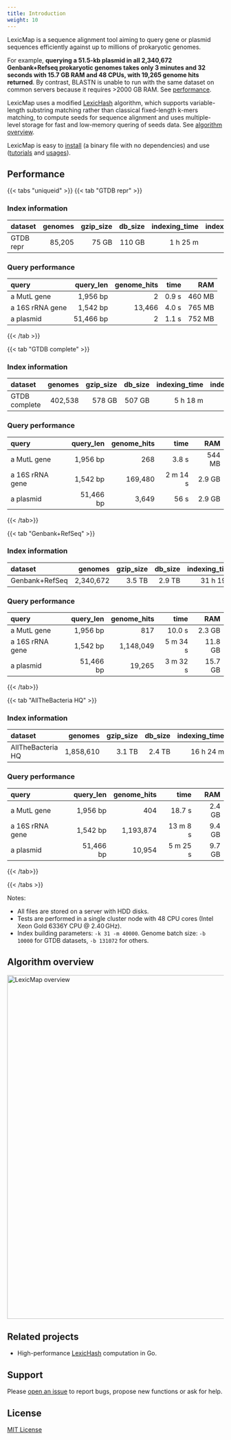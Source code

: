 ```yaml
---
title: Introduction
weight: 10
---
```


LexicMap is a sequence alignment tool aiming to query gene or plasmid sequences efficiently against up to millions of prokaryotic genomes.

For example, **querying a 51.5-kb plasmid in all 2,340,672 Genbank+Refseq prokaryotic genomes takes only 3 minutes and 32 seconds with 15.7 GB RAM and 48 CPUs, with 19,265 genome hits returned**.
By contrast, BLASTN is unable to run with the same dataset on common servers because it requires >2000 GB RAM. See [performance](#performance).

LexicMap uses a modified [LexicHash](https://doi.org/10.1093/bioinformatics/btad652) algorithm, which supports variable-length substring matching rather than classical fixed-length k-mers matching, to compute seeds for sequence alignment and uses multiple-level storage for fast and low-memory quering of seeds data. See [algorithm overview](#algorithm-overview).

LexicMap is easy to [install](http://bioinf.shenwei.me/lexicmap/installation/) (a binary file with no dependencies) and use ([tutorials](http://bioinf.shenwei.me/lexicmap/tutorials/index/) and [usages](http://bioinf.shenwei.me/lexicmap/usage/lexicmap/)).


## Performance

{{< tabs "uniqueid" >}}
{{< tab "GTDB repr" >}}

### Index information

|dataset          |genomes  |gzip_size|db_size|indexing_time|indexing_RAM|
|:----------------|--------:|--------:|------:|------------:|-----------:|
|GTDB repr        |85,205   |75 GB    |110 GB |1 h 25 m     |49 GB       |


### Query performance

|query          |query_len|genome_hits|time    |RAM    |
|:--------------|--------:|----------:|-------:|------:|
|a MutL gene    |1,956 bp |2          |0.9 s   |460 MB |
|a 16S rRNA gene|1,542 bp |13,466     |4.0 s   |765 MB |
|a plasmid      |51,466 bp|2          |1.1 s   |752 MB |
{{< /tab >}}

{{< tab "GTDB complete" >}}


### Index information

|dataset          |genomes  |gzip_size|db_size|indexing_time|indexing_RAM|
|:----------------|--------:|--------:|------:|------------:|-----------:|
|GTDB complete    |402,538  |578 GB   |507 GB |5 h 18 m     |46 GB       |

### Query performance

|query          |query_len|genome_hits|time    |RAM    |
|:--------------|--------:|----------:|-------:|------:|
|a MutL gene    |1,956 bp |268        |3.8 s   |544 MB |
|a 16S rRNA gene|1,542 bp |169,480    |2 m 14 s|2.9 GB |
|a plasmid      |51,466 bp|3,649      |56 s    |2.9 GB |

{{< /tab>}}


{{< tab "Genbank+RefSeq" >}}

### Index information

|dataset          |genomes  |gzip_size|db_size|indexing_time|indexing_RAM|
|:----------------|--------:|--------:|------:|------------:|-----------:|
|Genbank+RefSeq   |2,340,672|3.5 TB   |2.9 TB |31 h 19 m    |148 GB      |

### Query performance

|query          |query_len|genome_hits|time    |RAM    |
|:--------------|--------:|----------:|-------:|------:|
|a MutL gene    |1,956 bp |817        |10.0 s  |2.3 GB |
|a 16S rRNA gene|1,542 bp |1,148,049  |5 m 34 s|11.8 GB|
|a plasmid      |51,466 bp|19,265     |3 m 32 s|15.7 GB|

{{< /tab>}}


{{< tab "AllTheBacteria HQ" >}}

### Index information

|dataset          |genomes  |gzip_size|db_size|indexing_time|indexing_RAM|
|:----------------|--------:|--------:|------:|------------:|-----------:|
|AllTheBacteria HQ|1,858,610|3.1 TB   |2.4 TB |16 h 24 m    |70 GB       |

### Query performance

|query          |query_len|genome_hits|time    |RAM    |
|:--------------|--------:|----------:|-------:|------:|
|a MutL gene    |1,956 bp |404        |18.7 s  |2.4 GB |
|a 16S rRNA gene|1,542 bp |1,193,874  |13 m 8 s|9.4 GB |
|a plasmid      |51,466 bp|10,954     |5 m 25 s|9.7 GB |

{{< /tab>}}


{{< /tabs >}}


Notes:
- All files are stored on a server with HDD disks.
- Tests are performed in a single cluster node with 48 CPU cores (Intel Xeon Gold 6336Y CPU @ 2.40 GHz).
- Index building parameters: `-k 31 -m 40000`. Genome batch size: `-b 10000` for GTDB datasets, `-b 131072` for others.

## Algorithm overview

<img src="/LexicMap/overview.svg" alt="LexicMap overview" width="800"/>


## Related projects

- High-performance [LexicHash](https://github.com/shenwei356/LexicHash) computation in Go.

## Support

Please [open an issue](https://github.com/shenwei356/LexicMap/issues) to report bugs,
propose new functions or ask for help.

## License

[MIT License](https://github.com/shenwei356/LexicMap/blob/master/LICENSE)
